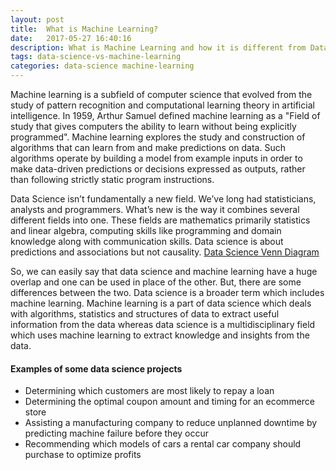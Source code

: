 ```yaml
---
layout: post
title:  What is Machine Learning?
date:   2017-05-27 16:40:16
description: What is Machine Learning and how it is different from Data Science?
tags: data-science-vs-machine-learning
categories: data-science machine-learning
---
```

Machine learning is a subfield of computer science that evolved from the study of pattern recognition and computational learning theory in artificial intelligence. In 1959, Arthur Samuel defined machine learning as a "Field of study that gives computers the ability to learn without being explicitly programmed". Machine learning explores the study and construction of algorithms that can learn from and make predictions on data. Such algorithms operate by building a model from example inputs in order to make data-driven predictions or decisions expressed as outputs, rather than following strictly static program instructions.

Data Science isn’t fundamentally a new field. We’ve long had statisticians, analysts and programmers. What’s new is the way it combines several different fields into one. These fields are mathematics primarily statistics and linear algebra, computing skills like programming and domain knowledge along with communication skills.
Data science is about predictions and associations but not causality.
[Data Science Venn Diagram](assets/img/blog-2.png)

So, we can easily say that data science and machine learning have a huge overlap and one can be used in place of the other. But, there are some differences between the two. Data science is a broader term which includes machine learning. Machine learning is a part of data science which deals with algorithms, statistics and structures of data to extract useful information from the data whereas data science is a multidisciplinary field which uses machine learning to extract knowledge and insights from the data.

#### Examples of some data science projects

- Determining which customers are most likely to repay a loan
- Determining the optimal coupon amount and timing for an ecommerce store
- Assisting a manufacturing company to reduce unplanned downtime by predicting machine failure before they occur
- Recommending which models of cars a rental car company should purchase to optimize profits
